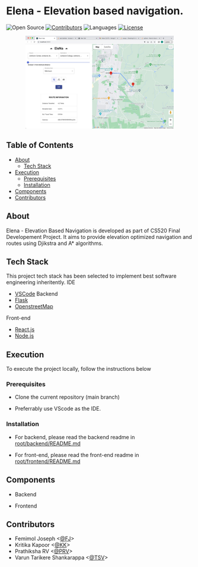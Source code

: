 
# Elena - Elevation based navigation.

![Open Source](https://badges.frapsoft.com/os/v1/open-source.svg?v=103)
[![Contributors](https://img.shields.io/github/contributors/varunsdevang/CS_520-Elena?color=green)]()
![Languages](https://img.shields.io/github/languages/count/varunsdevang/CS_520-Elena?color=orange)
[![License](https://img.shields.io/badge/License-Apache%202.0-blue.svg)](https://opensource.org/licenses/Apache-2.0)


<p align="center">
    <img src="elena.jpg" width="400" alt="Elena">
<p align="center">


## Table of Contents

- [About](#about)
  - [Tech Stack](#tech-stack)
- [Execution](#execution)
  - [Prerequisites](#prerequisites)
  - [Installation](#installation)
- [Components](#components)
- [Contributors](#contributors)


## About
Elena - Elevation Based Navigation is developed as part of CS520 Final Developement Project. 
It aims to provide elevation optimized navigation and routes using Djikstra and A* algorithms.

## Tech Stack
This project tech stack has been selected to implement best software engineering inheritently.
IDE
- [VSCode](https://code.visualstudio.com/)
Backend
- [Flask](https://flask.palletsprojects.com/en/2.2.x/)
- [OpenstreetMap](https://wiki.openstreetmap.org/wiki/OSMPythonTools)

Front-end
- [React.js](https://reactjs.org/)
- [Node.js](https://nodejs.org)

## Execution
To execute the project locally, follow the instructions below

### Prerequisites

- Clone the current repository (main branch)

- Preferrably use VScode as the IDE.

### Installation

- For backend, please read the backend readme in [root/backend/README.md](./backend/README.md)

- For front-end, please read the front-end readme in [root/frontend/README.md](./front-end/README.md)


## Components

- Backend

- Frontend

## Contributors

- Femimol Joseph <[@FJ](https://github.com/femy-joseph)>
- Kritika Kapoor <[@KK](https://github.com/KritikaKapoor13)>
- Prathiksha RV <[@PRV](https://github.com/prathiksharv)>
- Varun Tarikere Shankarappa <[@TSV](https://github.com/varunsdevang)>







